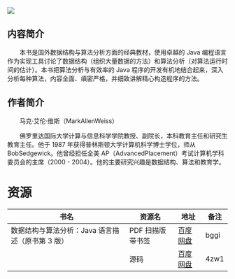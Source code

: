 ![](http://img3m1.ddimg.cn/44/17/23918741-1_u_2.jpg)

## 内容简介

　　本书是国外数据结构与算法分析方面的经典教材，使用卓越的 Java 编程语言作为实现工具讨论了数据结构（组织大量数据的方法）和算法分析（对算法运行时间的估计）。本书把算法分析与有效率的 Java 程序的开发有机地结合起来，深入分析每种算法，内容全面、缜密严格，并细致讲解精心构造程序的方法。

## 作者简介

　　马克·艾伦·维斯（MarkAllenWeiss）

　　佛罗里达国际大学计算与信息科学学院教授、副院长，本科教育主任和研究生教育主任。他于 1987 年获得普林斯顿大学计算机科学博士学位，师从 BobSedgewick。他曾经担任全美 AP（AdvancedPlacement）考试计算机学科委员会的主席（2000 - 2004）。他的主要研究兴趣是数据结构、算法和教育学。

# 资源

|书名|资源名|地址|备注|
|---|---|---|---|
|数据结构与算法分析：Java 语言描述（原书第 3 版）|PDF 扫描版带书签|[百度网盘](https://pan.baidu.com/s/1fIovlveAq6W3zroKKDMzCw)|bggi|
||源码|[百度网盘](https://pan.baidu.com/s/1k1-yuiUWCN8F1xWqEvb92A)|4zw1|
